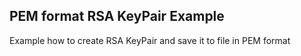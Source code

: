PEM format RSA KeyPair Example
---
Example how to create RSA KeyPair and save it to file in PEM format